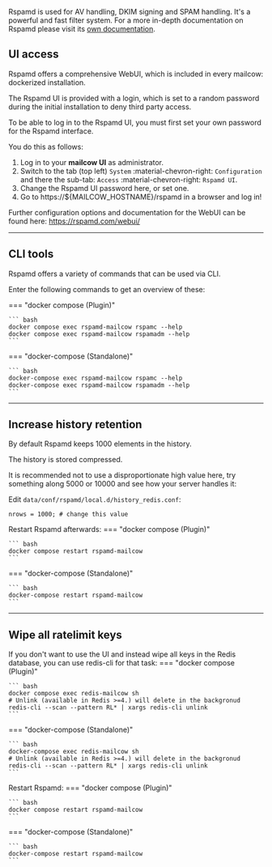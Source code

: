 Rspamd is used for AV handling, DKIM signing and SPAM handling. It's a powerful and fast filter system. For a more in-depth documentation on Rspamd please visit its [own documentation](https://rspamd.com/doc/index.html).

## UI access

Rspamd offers a comprehensive WebUI, which is included in every mailcow: dockerized installation.

The Rspamd UI is provided with a login, which is set to a random password during the initial installation to deny third party access.

To be able to log in to the Rspamd UI, you must first set your own password for the Rspamd interface.

You do this as follows:

1. Log in to your **mailcow UI** as administrator.
2. Switch to the tab (top left) `System` :material-chevron-right: `Configuration` and there the sub-tab: `Access` :material-chevron-right: `Rspamd UI`.
3. Change the Rspamd UI password here, or set one.
4. Go to https://${MAILCOW_HOSTNAME}/rspamd in a browser and log in!

Further configuration options and documentation for the WebUI can be found here: https://rspamd.com/webui/

---

## CLI tools

Rspamd offers a variety of commands that can be used via CLI.

Enter the following commands to get an overview of these:

=== "docker compose (Plugin)"

    ``` bash
    docker compose exec rspamd-mailcow rspamc --help
    docker compose exec rspamd-mailcow rspamadm --help
    ```

=== "docker-compose (Standalone)"

    ``` bash
    docker-compose exec rspamd-mailcow rspamc --help
    docker-compose exec rspamd-mailcow rspamadm --help
    ```

---


## Increase history retention

By default Rspamd keeps 1000 elements in the history.

The history is stored compressed.

It is recommended not to use a disproportionate high value here, try something along 5000 or 10000 and see how your server handles it:

Edit `data/conf/rspamd/local.d/history_redis.conf`:

```
nrows = 1000; # change this value
```

Restart Rspamd afterwards:
=== "docker compose (Plugin)"

    ``` bash
    docker compose restart rspamd-mailcow
    ```

=== "docker-compose (Standalone)"

    ``` bash
    docker-compose restart rspamd-mailcow
    ```

---

## Wipe all ratelimit keys

If you don't want to use the UI and instead wipe all keys in the Redis database, you can use redis-cli for that task:
=== "docker compose (Plugin)"

    ``` bash
    docker compose exec redis-mailcow sh
    # Unlink (available in Redis >=4.) will delete in the backgronud
    redis-cli --scan --pattern RL* | xargs redis-cli unlink
    ```

=== "docker-compose (Standalone)"

    ``` bash
    docker-compose exec redis-mailcow sh
    # Unlink (available in Redis >=4.) will delete in the backgronud
    redis-cli --scan --pattern RL* | xargs redis-cli unlink
    ```

Restart Rspamd:
=== "docker compose (Plugin)"

    ``` bash
    docker compose restart rspamd-mailcow
    ```

=== "docker-compose (Standalone)"

    ``` bash
    docker-compose restart rspamd-mailcow
    ```
